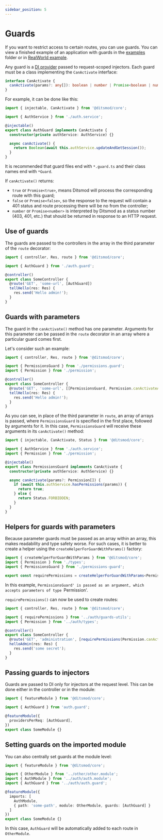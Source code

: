 ```yaml
---
sidebar_position: 5
---
```


# Guards

If you want to restrict access to certain routes, you can use guards. You can view a finished example of an application with guards in the [examples][1] folder or in [RealWorld example][2].

Any guard is a [DI provider][3] passed to request-scoped injectors. Each guard must be a class implementing the `CanActivate` interface:

```ts
interface CanActivate {
  canActivate(params?: any[]): boolean | number | Promise<boolean | number>;
}
```

For example, it can be done like this:

```ts {9-11}
import { injectable, CanActivate } from '@ditsmod/core';

import { AuthService } from './auth.service';

@injectable()
export class AuthGuard implements CanActivate {
  constructor(private authService: AuthService) {}

  async canActivate() {
    return Boolean(await this.authService.updateAndGetSession());
  }
}
```

It is recommended that guard files end with `*.guard.ts` and their class names end with `*Guard`.

If `canActivate()` returns:

- `true` or `Promise<true>`, means Ditsmod will process the corresponding route with this guard;
- `false` or `Promise<false>`, so the response to the request will contain a 401 status and route processing
there will be no from the controller;
- `number` or `Promise<number>` is interpreted by Ditsmod as a status number (403, 401, etc.) that should be returned in response to an HTTP request.

## Use of guards

The guards are passed to the controllers in the array in the third parameter of the `route` decorator:

```ts {7}
import { controller, Res, route } from '@ditsmod/core';

import { AuthGuard } from './auth.guard';

@controller()
export class SomeController {
  @route('GET', 'some-url', [AuthGuard])
  tellHello(res: Res) {
    res.send('Hello admin!');
  }
}
```

## Guards with parameters

The guard in the `canActivate()` method has one parameter. Arguments for this parameter can be passed in the `route` decorator in an array where a particular guard comes first.

Let's consider such an example:

```ts {8}
import { controller, Res, route } from '@ditsmod/core';

import { PermissionsGuard } from './permissions.guard';
import { Permission } from './permission';

@controller()
export class SomeController {
  @route('GET', 'some-url', [[PermissionsGuard, Permission.canActivateAdministration]])
  tellHello(res: Res) {
    res.send('Hello admin!');
  }
}
```

As you can see, in place of the third parameter in `route`, an array of arrays is passed, where `PermissionsGuard` is specified in the first place, followed by arguments for it. In this case, `PermissionsGuard` will receive these arguments in its `canActivate()` method:

```ts {10}
import { injectable, CanActivate, Status } from '@ditsmod/core';

import { AuthService } from './auth.service';
import { Permission } from './permission';

@injectable()
export class PermissionsGuard implements CanActivate {
  constructor(private authService: AuthService) {}

  async canActivate(params?: Permission[]) {
    if (await this.authService.hasPermissions(params)) {
      return true;
    } else {
      return Status.FORBIDDEN;
    }
  }
}
```

## Helpers for guards with parameters

Because parameter guards must be passed as an array within an array, this makes readability and type safety worse. For such cases, it is better to create a helper using the `createHelperForGuardWithParams()` factory:

```ts {5}
import { createHelperForGuardWithParams } from '@ditsmod/core';
import { Permission } from './types';
import { PermissionsGuard } from './permissions-guard';

export const requirePermissions = createHelperForGuardWithParams<Permission>(PermissionsGuard);
```

In this example, `PermissionsGuard' is passed as an argument, which accepts parameters of type `Permission'.

`requirePermissions()` can now be used to create routes:

```ts {8}
import { controller, Res, route } from '@ditsmod/core';

import { requirePermissions } from '../auth/guards-utils';
import { Permission } from '../auth/types';

@controller()
export class SomeController {
  @route('GET', 'administration', [requirePermissions(Permission.canActivateAdministration)])
  helloAdmin(res: Res) {
    res.send('some secret');
  }
}
```

## Passing guards to injectors

Guards are passed to DI only for injectors at the request level. This can be done either in the controller or in the module:

```ts {6}
import { featureModule } from '@ditsmod/core';

import { AuthGuard } from 'auth.guard';

@featureModule({
  providersPerReq: [AuthGuard],
})
export class SomeModule {}
```

## Setting guards on the imported module

You can also centrally set guards at the module level:

```ts {10}
import { featureModule } from '@ditsmod/core';

import { OtherModule } from '../other/other.module';
import { AuthModule } from '../auth/auth.module';
import { AuthGuard } from '../auth/auth.guard';

@featureModule({
  imports: [
    AuthModule,
    { path: 'some-path', module: OtherModule, guards: [AuthGuard] }
  ]
})
export class SomeModule {}
```

In this case, `AuthGuard` will be automatically added to each route in `OtherModule`.

[1]: https://github.com/ditsmod/ditsmod/tree/main/examples/03-route-guards
[2]: https://github.com/ditsmod/realworld/blob/main/packages/server/src/app/modules/service/auth/bearer.guard.ts
[3]: /components-of-ditsmod-app/dependency-injection#providers
